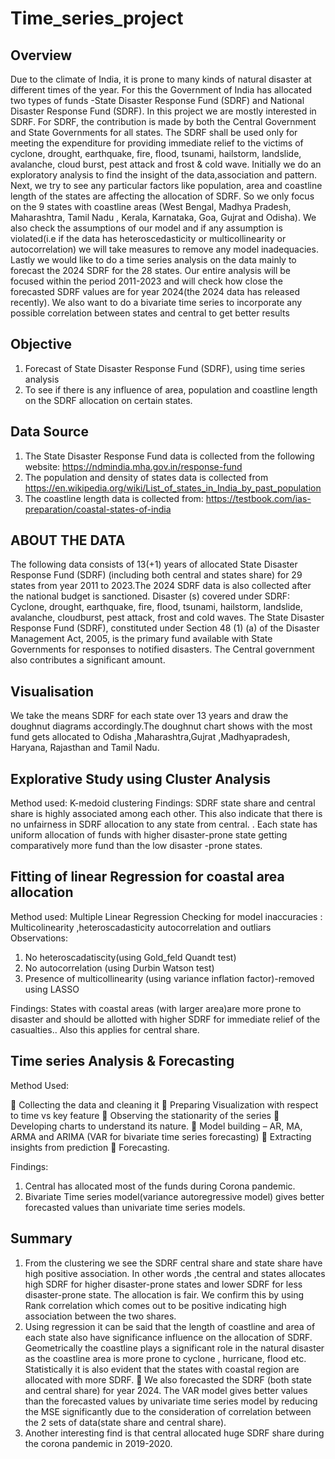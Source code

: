 # Time_series_project

## Overview
Due to the climate of India, it is prone to many kinds of natural disaster at different times of
the year. For this the Government of India has allocated two types of funds -State Disaster
Response Fund (SDRF) and National Disaster Response Fund (SDRF). In this project we are
mostly interested in SDRF. For SDRF, the contribution is made by both the Central
Government and State Governments for all states. The SDRF shall be used only for meeting
the expenditure for providing immediate relief to the victims of cyclone, drought,
earthquake, fire, flood, tsunami, hailstorm, landslide, avalanche, cloud burst, pest attack
and frost & cold wave. Initially we do an exploratory analysis to find the insight of the
data,association and pattern.
Next, we try to see any particular factors like population, area and coastline length of the
states are affecting the allocation of SDRF. So we only focus on the 9 states with coastline
areas (West Bengal, Madhya Pradesh, Maharashtra, Tamil Nadu , Kerala, Karnataka, Goa,
Gujrat and Odisha). We also check the assumptions of our model and if any assumption is
violated(i.e if the data has heteroscedasticity or multicollinearity or autocorrelation) we will
take measures to remove any model inadequacies.
Lastly we would like to do a time series analysis on the data mainly to forecast the 2024
SDRF for the 28 states. Our entire analysis will be focused within the period 2011-2023 and
will check how close the forecasted SDRF values are for year 2024(the 2024 data has
released recently). We also want to do a bivariate time series to incorporate any possible
correlation between states and central to get better results

## Objective
1. Forecast of State Disaster Response Fund (SDRF), using time series analysis
2. To see if there is any influence of area, population and coastline length on the SDRF
allocation on certain states.

## Data Source
1. The State Disaster Response Fund data is collected from the following website:
https://ndmindia.mha.gov.in/response-fund
2. The population and density of states data is collected from
https://en.wikipedia.org/wiki/List_of_states_in_India_by_past_population
3.   The coastline length data is collected from:
https://testbook.com/ias-preparation/coastal-states-of-india


## ABOUT THE DATA
The following data consists of 13(+1) years of allocated State Disaster Response Fund
(SDRF) (including both central and states share) for 29 states from year 2011 to 2023.The
2024 SDRF data is also collected after the national budget is sanctioned.
Disaster (s) covered under SDRF: Cyclone, drought, earthquake, fire, flood, tsunami,
hailstorm, landslide, avalanche, cloudburst, pest attack, frost and cold waves.
The State Disaster Response Fund (SDRF), constituted under Section 48 (1) (a) of the
Disaster Management Act, 2005, is the primary fund available with State Governments for
responses to notified disasters. The Central government also contributes a significant
amount.

## Visualisation
We take the means SDRF for each state over 13 years and draw the doughnut
diagrams accordingly.The doughnut chart shows with the most fund gets allocated to Odisha
,Maharashtra,Gujrat ,Madhyapradesh, Haryana, Rajasthan and Tamil Nadu.

## Explorative Study using Cluster Analysis
Method used:  K-medoid clustering
Findings:
SDRF state share and central share is highly associated
among each other. This also indicate that there is no unfairness in SDRF
allocation to any state from central. . Each state has uniform allocation of funds with higher
disaster-prone state getting comparatively more fund than the low disaster -prone states. 

## Fitting of linear Regression for coastal area allocation
Method used: Multiple Linear Regression
Checking for model inaccuracies : Multicolinearity ,heteroscadasticity autocorrelation and outliars
Observations:
1. No heteroscadatiscity(using Gold_feld Quandt test)
2. No autocorrelation (using Durbin Watson test)
3. Presence of multicollinearity (using variance inflation factor)-removed using LASSO

Findings:
States with coastal areas (with larger area)are more prone to
disaster and should be allotted with higher SDRF for immediate relief of the casualties.. Also
this applies for central share.

## Time series Analysis & Forecasting
Method Used:

 Collecting the data and cleaning it
 Preparing Visualization with respect to time vs key feature
 Observing the stationarity of the series
 Developing charts to understand its nature.
 Model building – AR, MA, ARMA and ARIMA (VAR for bivariate time series forecasting)
 Extracting insights from prediction
 Forecasting.

Findings:
1. Central has allocated most of the funds during Corona pandemic.
2. Bivariate Time series model(variance autoregressive model) gives better forecasted values than univariate time series models.

## Summary
1. From the clustering we see the SDRF central share and state share have high positive
association. In other words ,the central and states allocates high SDRF for higher
disaster-prone states and lower SDRF for less disaster-prone state. The allocation is
fair. We confirm this by using Rank correlation which comes out to be positive
indicating high association between the two shares.
2.  Using regression it can be said that the length of coastline and area of each state also
have significance influence on the allocation of SDRF. Geometrically the coastline
plays a significant role in the natural disaster as the coastline area is more prone to
cyclone , hurricane, flood etc. Statistically it is also evident that the states with coastal
region are allocated with more SDRF.
 We also forecasted the SDRF (both state and central share) for year 2024. The VAR
model gives better values than the forecasted values by univariate time series model
by reducing the MSE significantly due to the consideration of correlation between the
2 sets of data(state share and central share).
3.  Another interesting find is that central allocated huge SDRF share during the corona
pandemic in 2019-2020.
